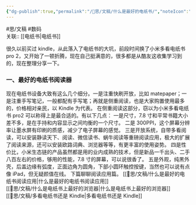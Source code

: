 ```yaml
---
{"dg-publish":true,"permalink":"/🧠思/文稿/什么是最好的电纸书/","noteIcon":"3","created":"2023-04-06T14:21:19.069+08:00","updated":""}
---
```


#思/文稿 #数码  
关联:: [[电纸书\|电纸书]]

很久以前买过 kindle，从此落入了电纸书的大坑，前段时间换了小米多看电纸书 pro 2，又开始了一顿折腾，现在自己挺满意的，很多都是从酷友这收集学习到的，现在整理分享一下。
### 一、最好的电纸书阅读器
现在电纸书设备大致有这么几个细分。一是注重快刷开放，比如 matepaper；一是注重手写笔记，一般都配有手写笔；再就是侧重阅读，也是大家购置使用最多的，价格相对亲民，以 Kindle 为代表。
在侧重阅读这部分，窃以为小米多看电纸书 pro2 可以称得上是最合适的。有以下几点：
一是尺寸，7.8 寸和平常书籍大小差不多，是在手持和内容显示之间均衡的一个尺寸。
二是 300PPI，这个屏幕分辨率让墨水屏有印刷的质感，减少了电子屏幕的感觉。
三是开放系统，自带多看阅读，可以安装静读天下、阅读、微信读书、蜗牛阅读等重磅阅读应用，极大的扩展了阅读来源，还可以安装欧路词典、浏览器等等，有更丰富的使用姿势。
四是性价比，小米生态链的产品虽然都是用的业内成熟的技术，但是新品一千出头、二手八百左右的价格，够用的性能，7.8 寸的屏幕，可以说很香了。
五是外观，纯黑外壳，后盖边缘有弧度，正面边角为圆角，下部小圆环触控按键，当然也可以说有点像 iPad，但无疑颜值在线。
下篇聊聊阅读应用篇。
[[🧠思/文稿/什么是最好的电纸书阅读应用\|什么是最好的电纸书阅读应用]]  
[[🧠思/文稿/什么是电纸书上最好的浏览器\|什么是电纸书上最好的浏览器]]  
[[🧠思/文稿/多看电纸书还是 Kindle\|多看电纸书还是 Kindle]]
